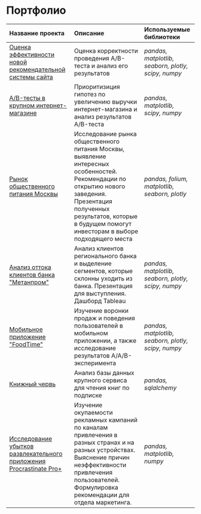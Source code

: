 # Портфолио
| Название проекта | Описание | Используемые библиотеки | 
| :---------------------- | :---------------------- | :---------------------- |
| [Оценка эффективности новой рекомендательной системы сайта](ab_test_recommender_system) | Оценка корректности проведения A/B-теста и анализ его результатов | *pandas, matplotlib, seaborn, plotly, scipy, numpy* |
| [A/B-тесты в крупном интернет-магазине](ab_test_online_store) | Приоритизиция гипотез по увеличению выручки интернет-магазина и анализ результатов A/B-теста | *pandas, matplotlib, scipy, numpy* |
| [Рынок общественного питания Москвы](moscow_food_places_analysis) | Исследование рынка общественного питания Москвы, выявление интересных особенностей. Рекомендации по открытию нового заведения. Презентация полученных результатов, которые в будущем помогут инвесторам в выборе подходящего места | *pandas, folium, matplotlib, seaborn, plotly* |
| [Анализ оттока клиентов банка "Метанпром"](bank_churn_analysis) | Анализ клиентов регионального банка и выделение сегментов, которые склонны уходить из банка. Презентация для выступления. Дашборд Tableau | *pandas, matplotlib, seaborn, plotly, scipy, numpy* |
| [Мобильное приложение "FoodTime"](food_mobile_app_analysis) | Изучение воронки продаж и поведения пользователей в мобильном приложении, а также исследование результатов A/A/B-эксперимента | *pandas, matplotlib, seaborn, plotly, scipy, numpy* |
| [Книжный червь](sql_books) | Анализ базы данных крупного сервиса для чтения книг по подписке | *pandas, sqlalchemy* |
| [Исследование убытков развлекательного приложения Procrastinate Pro+](procrastinate_pro) |Изучение окупаемости рекламных кампаний по каналам привлечения в разных странах и на разных устройствах. Выяснение причин неэффективности привлечения пользователей. Формулировка рекомендации для отдела маркетинга. | *pandas, matplotlib, numpy* |



